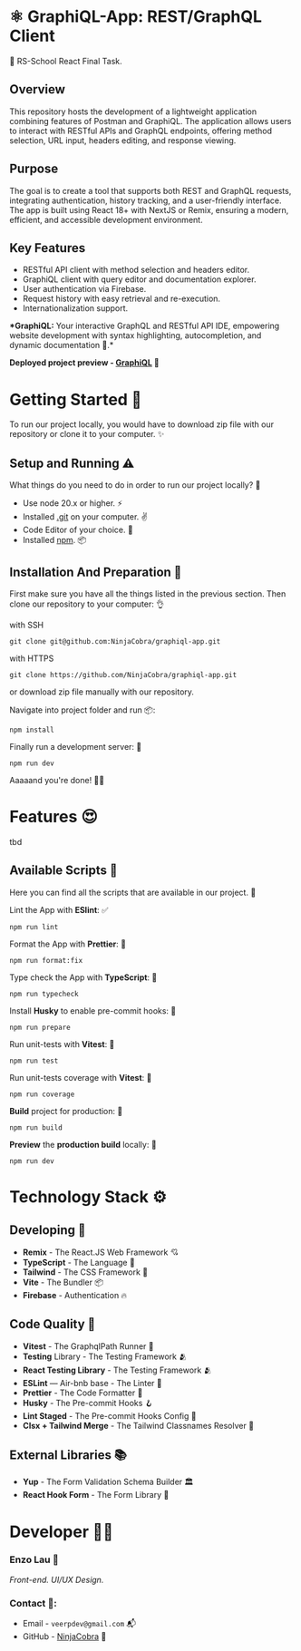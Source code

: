 # ⚛️ GraphiQL-App: REST/GraphQL Client

🦥 RS-School React Final Task.

## Overview

This repository hosts the development of a lightweight application combining features of Postman and GraphiQL. The application allows users to interact with RESTful APIs and GraphQL endpoints, offering method selection, URL input, headers editing, and response viewing.

## Purpose

The goal is to create a tool that supports both REST and GraphQL requests, integrating authentication, history tracking, and a user-friendly interface. The app is built using React 18+ with NextJS or Remix, ensuring a modern, efficient, and accessible development environment.

## Key Features

- RESTful API client with method selection and headers editor.
- GraphiQL client with query editor and documentation explorer.
- User authentication via Firebase.
- Request history with easy retrieval and re-execution.
- Internationalization support.

**\*GraphiQL:** Your interactive GraphQL and RESTful API IDE, empowering website development with syntax highlighting, autocompletion, and dynamic documentation 🤩.\*

**Deployed project preview - [GraphiQL](https://graphiql-app-psi.vercel.app/) 👀**

# Getting Started 🚀

To run our project locally, you would have to download zip file with our repository or clone it to your computer. ✨

## Setup and Running ⚠️

What things do you need to do in order to run our project locally? 🤔

- Use node 20.x or higher. ⚡
- Installed [.git](https://git-scm.com/) on your computer. ✌️
- Code Editor of your choice. 📝
- Installed [npm](https://www.npmjs.com/). 📦

## Installation And Preparation 🔮

First make sure you have all the things listed in the previous section. Then clone our repository to your computer: 👌

with SSH

```
git clone git@github.com:NinjaCobra/graphiql-app.git
```

with HTTPS

```
git clone https://github.com/NinjaCobra/graphiql-app.git
```

or download zip file manually with our repository.

Navigate into project folder and run 📦:

```
npm install
```

Finally run a development server: 🤩

```
npm run dev
```

Aaaaand you're done! 🎉🥳

# Features 😍

tbd

## Available Scripts 🥑

Here you can find all the scripts that are available in our project. 🦚

Lint the App with **ESlint**: ✅

```
npm run lint
```

Format the App with **Prettier**: 🧹

```
npm run format:fix
```

Type check the App with **TypeScript**: 🦁

```
npm run typecheck
```

Install **Husky** to enable pre-commit hooks: 🎣

```
npm run prepare
```

Run unit-tests with **Vitest**: 🧪

```
npm run test
```

Run unit-tests coverage with **Vitest**: 🧪

```
npm run coverage
```

**Build** project for production: 🎁

```
npm run build
```

**Preview** the **production build** locally: 👀

```
npm run dev
```

# Technology Stack ⚙️

## Developing 🦈

- **Remix** - The React.JS Web Framework 💘
- **TypeScript** - The Language 💖
- **Tailwind** - The CSS Framework 🍃
- **Vite** - The Bundler 📦
- **Firebase** - Authentication 🔥

## Code Quality 🧹

- **Vitest** - The GraphqlPath Runner 🧪
- **Testing** Library - The Testing Framework 🫂
- **React Testing Library** - The Testing Framework 🫂
- **ESLint** — Air-bnb base - The Linter 🔔
- **Prettier** - The Code Formatter 👏
- **Husky** - The Pre-commit Hooks 🪝
- **Lint Staged** - The Pre-commit Hooks Config 🦚
- **Clsx + Tailwind Merge** - The Tailwind Classnames Resolver 🎨

## External Libraries 📚

- **Yup** - The Form Validation Schema Builder 🏛️
- **React Hook Form** - The Form Library 📑

# Developer 👨‍💻

### **Enzo Lau 🦁**

_Front-end. UI/UX Design._

### Contact 👋:

- Email - `veerpdev@gmail.com` 📬
- GitHub - [NinjaCobra](https://github.com/NinjaCobra) 🦉

